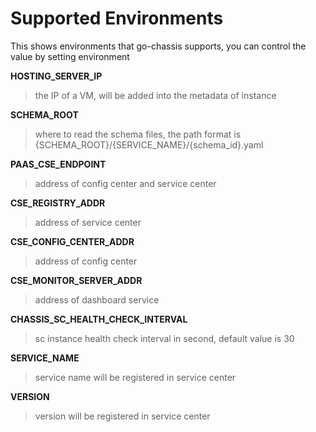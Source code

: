 # Supported Environments
This shows environments that go-chassis supports, 
you can control the value by setting environment

**HOSTING_SERVER_IP**
> the IP of a VM, will be added into the metadata of instance

**SCHEMA_ROOT**
> where to read the schema files, 
the path format is {SCHEMA_ROOT}/{SERVICE_NAME}/{schema_id}.yaml 

**PAAS_CSE_ENDPOINT**
> address of config center and service center

**CSE_REGISTRY_ADDR**
> address of service center

**CSE_CONFIG_CENTER_ADDR**
> address of config center

**CSE_MONITOR_SERVER_ADDR**
> address of dashboard service

**CHASSIS_SC_HEALTH_CHECK_INTERVAL**
> sc instance health check interval in second, default value is 30

**SERVICE_NAME**
> service name will be registered in service center

**VERSION**
> version will be registered in service center

